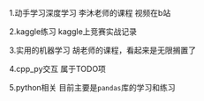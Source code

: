 1.动手学习深度学习 李沐老师的课程 视频在b站  

2.kaggle练习 kaggle上竞赛实战记录  

3.实用的机器学习 胡老师的课程，看起来是无限搁置了  

4.cpp_py交互 属于TODO项



5.python相关 目前主要是`pandas`库的学习和练习
